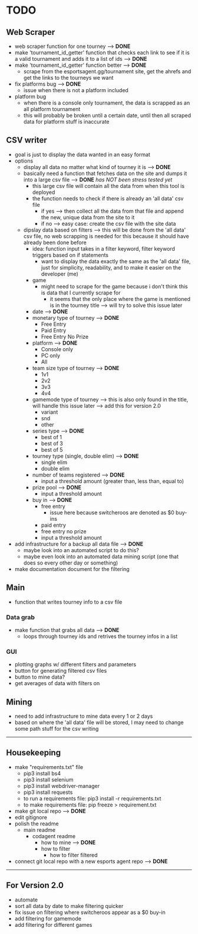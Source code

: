 # TODO

## Web Scraper
- web scraper function for one tourney --> **DONE**
- make 'tournament_id_getter' function that checks each link to see if it is a valid tournament and adds it to a list of ids --> **DONE**
- make 'tournament_id_getter' function better --> **DONE**
    - scrape from the esportsagent.gg/tournament site, get the ahrefs and get the links to the tourneys we want
- fix platforms bug --> **DONE** 
    - issue when there is not a platform included
- platform bug 
    - when there is a console only tournament, the data is scrapped as an all platform tournament
    - this will probably be broken until a certain date, until then all scraped data for platform stuff is inaccurate

## CSV writer
- goal is just to display the data wanted in an easy format
- options
    - display all data no matter what kind of tourney it is --> **DONE**
    - basically need a function that fetches data on the site and dumps it into a large csv file --> **DONE** *has NOT been stress tested yet*
        - this large csv file will contain all the data from when this tool is deployed
        - the function needs to check if there is already an 'all data' csv file
            - if yes --> then collect all the data from that file and append the new, unique data from the site to it
            - if no --> easy case: create the csv file with the site data 
    - dipslay data based on filters --> this will be done from the 'all data' csv file, no web scrapping is needed for this because it should have already been done before
        - idea: function input takes in a filter keyword, filter keyword triggers based on if statements
            - want to display the data exactly the same as the 'all data' file, just for simplicity, readability, and to make it easier on the developer (me) 
        - game
            - might need to scrape for the game because i don't think this is data that I currently scrape for 
                - it seems that the only place where the game is mentioned is in the tourney title --> will try to solve this issue later
        - date --> **DONE**
        - monetary type of tourney --> **DONE**
            - Free Entry 
            - Paid Entry
            - Free Entry No Prize
        - platform --> **DONE**
            - Console only
            - PC only 
            - All
        - team size type of tourney --> **DONE**
            - 1v1
            - 2v2
            - 3v3
            - 4v4
        - gamemode type of tourney --> this is also only found in the title, will handle this issue later --> add this for version 2.0
            - variant
            - snd
            - other
        - series type --> **DONE**
            - best of 1 
            - best of 3 
            - best of 5
        - tourney type (single, double elim) --> **DONE**
            - single elim
            - double elim
        - number of teams registered --> **DONE**
            - input a threshold amount (greater than, less than, equal to)
        - prize pool --> **DONE**
            - input a threshold amount
        - buy in --> **DONE**
            - free entry
                - issue here because switcheroos are denoted as $0 buy-ins
            - paid entry 
            - free entry no prize
            - input a threshold amount 
- add infrastructure for a backup all data file --> **DONE**
    - maybe look into an automated script to do this? 
    - maybe even look into an automated data mining script (one that does so every other day or something)
- make documentation document for the filtering



## Main
- function that writes tourney info to a csv file

### Data grab
- make function that grabs all data --> **DONE**
    - loops through tourney ids and retrives the tourney infos in a list  
    
### GUI
- plotting graphs w/ different filters and parameters
- button for generating filtered csv files 
- button to mine data? 
- get averages of data with filters on 

## Mining 
- need to add infrastructure to mine data every 1 or 2 days 
- based on where the 'all data' file will be stored, I may need to change some path stuff for the csv writing 


---
## Housekeeping
- make "requirements.txt" file
    - pip3  install bs4
    - pip3  install selenium
    - pip3  install webdriver-manager
    - pip3 install requests
    - to run a requirements file: pip3 install -r requirements.txt
    - to make requirements file: pip freeze > requirement.txt
- make git local repo --> **DONE**
- edit gitignore
- polish the readme 
    - main readme 
        - codagent readme 
            - how to mine --> **DONE**
            - how to filter
                - how to filter filtered 
- connect git local repo with a new esports agent repo --> **DONE**

--- 
## For Version 2.0
- automate 
- sort all data by date to make filtering quicker 
- fix issue on filtering where switcheroos appear as a $0 buy-in
- add filtering for gamemode
- add filtering for different games
